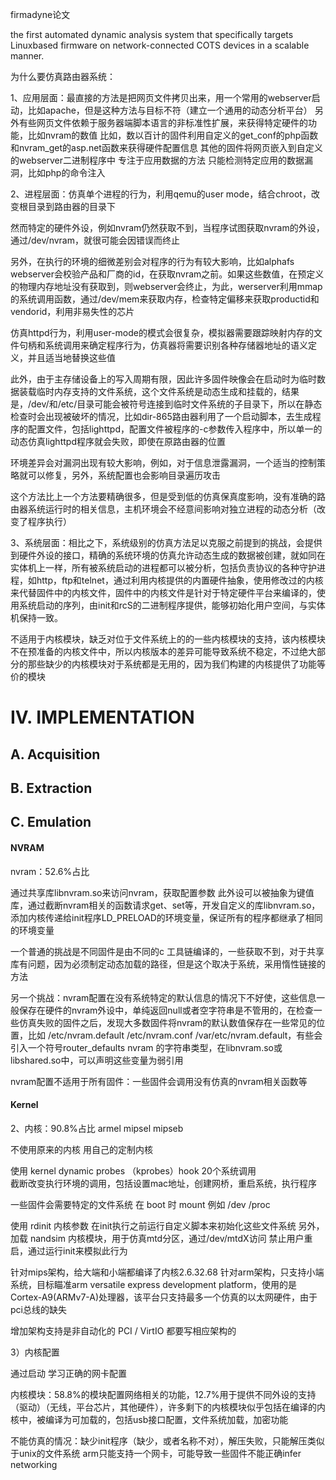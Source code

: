 firmadyne论文

the first automated dynamic analysis system that specifically targets Linuxbased firmware on network-connected COTS devices in a scalable manner.

为什么要仿真路由器系统：

1、应用层面：最直接的方法是把网页文件拷贝出来，用一个常用的webserver启动，比如apache，但是这种方法与目标不符（建立一个通用的动态分析平台）
另外有些网页文件依赖于服务器端脚本语言的非标准性扩展，来获得特定硬件的功能，比如nvram的数值
比如，数以百计的固件利用自定义的get_conf的php函数和nvram_get的asp.net函数来获得硬件配置信息
其他的固件将网页嵌入到自定义的webserver二进制程序中
专注于应用数据的方法 只能检测特定应用的数据漏洞，比如php的命令注入

2、进程层面：仿真单个进程的行为，利用qemu的user mode，结合chroot，改变根目录到路由器的目录下

然而特定的硬件外设，例如nvram仍然获取不到，当程序试图获取nvram的外设，通过/dev/nvram，就很可能会因错误而终止

另外，在执行的环境的细微差别会对程序的行为有较大影响，比如alphafs webserver会校验产品和厂商的id，在获取nvram之前。如果这些数值，在预定义的物理内存地址没有获取到，则webserver会终止，为此，werserver利用mmap的系统调用函数，通过/dev/mem来获取内存，检查特定偏移来获取productid和vendorid，利用非易失性的芯片

仿真httpd行为，利用user-mode的模式会很复杂，模拟器需要跟踪映射内存的文件句柄和系统调用来确定程序行为，仿真器将需要识别各种存储器地址的语义定义，并且适当地替换这些值

此外，由于主存储设备上的写入周期有限，因此许多固件映像会在启动时为临时数据装载临时内存支持的文件系统，这个文件系统是动态生成和挂载的，结果是，/dev/和/etc/目录可能会被符号连接到临时文件系统的子目录下，所以在静态检查时会出现被破坏的情况，比如dir-865路由器利用了一个启动脚本，去生成程序的配置文件，包括lighttpd，配置文件被程序的-c参数传入程序中，所以单一的动态仿真lighttpd程序就会失败，即使在原路由器的位置

环境差异会对漏洞出现有较大影响，例如，对于信息泄露漏洞，一个适当的控制策略就可以修复，另外，系统配置也会影响目录遍历攻击

这个方法比上一个方法要精确很多，但是受到低的仿真保真度影响，没有准确的路由器系统运行时的相关信息，主机环境会不经意间影响对独立进程的动态分析（改变了程序执行）

3、系统层面：相比之下，系统级别的仿真方法足以克服之前提到的挑战，会提供到硬件外设的接口，精确的系统环境的仿真允许动态生成的数据被创建，就如同在实体机上一样，所有被系统启动的进程都可以被分析，包括负责协议的各种守护进程，如http，ftp和telnet，通过利用内核提供的内置硬件抽象，使用修改过的内核来代替固件中的内核文件，固件中的内核文件是针对于特定硬件平台来编译的，使用系统启动的序列，由init和rcS的二进制程序提供，能够初始化用户空间，与实体机保持一致。

不适用于内核模块，缺乏对位于文件系统上的的一些内核模块的支持，该内核模块不在预准备的内核文件中，所以内核版本的差异可能导致系统不稳定，不过绝大部分的那些缺少的内核模块对于系统都是无用的，因为我们构建的内核提供了功能等价的模块



# IV. IMPLEMENTATION

## A. Acquisition
## B. Extraction
## C. Emulation

#### NVRAM

nvram：52.6%占比

通过共享库libnvram.so来访问nvram，获取配置参数
此外设可以被抽象为键值库，通过截断nvram相关的函数请求get、set等，开发自定义的库libnvram.so，添加内核传递给init程序LD_PRELOAD的环境变量，保证所有的程序都继承了相同的环境变量

一个普通的挑战是不同固件是由不同的c 工具链编译的，一些获取不到，对于共享库有问题，因为必须制定动态加载的路径，但是这个取决于系统，采用惰性链接的方法

另一个挑战：nvram配置在没有系统特定的默认信息的情况下不好使，这些信息一般保存在硬件的nvram外设中，单纯返回null或者空字符串是不管用的，在检查一些仿真失败的固件之后，发现大多数固件将nvram的默认数值保存在一些常见的位置，比如 /etc/nvram.default /etc/nvram.conf /var/etc/nvram.default，有些会引入一个符号router_defaults  nvram  的字符串类型，在libnvram.so或libshared.so中，可以声明这些变量为弱引用

nvram配置不适用于所有固件：一些固件会调用没有仿真的nvram相关函数等

#### Kernel

2、内核：90.8%占比  armel  mipsel  mipseb

不使用原来的内核
用自己的定制内核

使用 kernel dynamic probes （kprobes）hook 20个系统调用  
截断改变执行环境的调用，包括设置mac地址，创建网桥，重启系统，执行程序

一些固件会需要特定的文件系统 在 boot 时 mount 
例如 /dev /proc

使用 rdinit 内核参数 在init执行之前运行自定义脚本来初始化这些文件系统
另外，加载 nandsim 内核模块，用于仿真mtd分区，通过/dev/mtdX访问
禁止用户重启，通过运行init来模拟此行为

针对mips架构，给大端和小端都编译了内核2.6.32.68
针对arm架构，只支持小端系统，目标瞄准arm versatile express development platform，使用的是Cortex-A9(ARMv7-A)处理器，该平台只支持最多一个仿真的以太网硬件，由于pci总线的缺失

增加架构支持是非自动化的
PCI / VirtIO 都要写相应架构的

3）内核配置

通过启动 学习正确的网卡配置

内核模块：58.8%的模块配置网络相关的功能，12.7%用于提供不同外设的支持（驱动）（无线，平台芯片，其他硬件），许多剩下的内核模块似乎包括在编译的内核中，被编译为可加载的，包括usb接口配置，文件系统加载，加密功能

不能仿真的情况：缺少init程序（缺少，或者名称不对），解压失败，只能解压类似于unix的文件系统
arm只能支持一个网卡，可能导致一些固件不能正确infer networking
